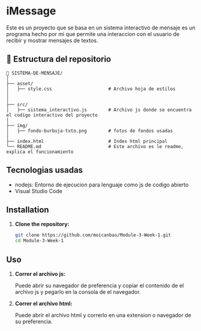 # iMessage

Este es un proyecto que se basa en un sistema interactivo de mensaje es un programa hecho por mi que permite una interaccion con el usuario de recibir y mostrar mensajes de textos.



## 📁 Estructura del repositorio

```
📁 SISTEMA-DE-MENSAJE/                    
│                                    
├── asset/ 
│   ├── style.css                     # Archivo hoja de estilos
│                                     
│
├── src/ 
│   ├── sistema_interactivo.js        # Archivo js donde se encuentra el codigo interactivo del proyecto
│
├── img/ 
│   ├── fondo-burbuja-txto.png        # fotos de fondos usadas
│
├── index.html                        # Index html principal
└── README.md                         # Este archivo es le readme, explica el funcionamiento
```

## Tecnologias usadas
- nodejs: Entorno de ejecucion para lenguaje como js de codigo abierto
- Visual Studio Code

## Installation

1. **Clone the repository:**

   ```bash
   git clone https://github.com/moicanbas/Module-3-Week-1.git
   cd Module-3-Week-1
   ```
## Uso

1. **Correr el archivo js:**

   Puede abrir su navegador de preferencia y copiar el contenido de el archivo js y pegarlo en la consola de el navegador.
   

1. **Correr el archivo html:**

    Puede abrir el archivo html y correrlo en una extension o navegador de su preferencia.
